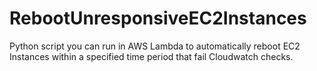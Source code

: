 # RebootUnresponsiveEC2Instances
Python script you can run in AWS Lambda to automatically reboot EC2 Instances within a specified time period that fail Cloudwatch checks.
